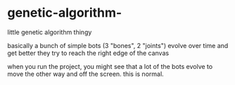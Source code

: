 # genetic-algorithm-
little genetic algorithm thingy

basically a bunch of simple bots (3 "bones", 2 "joints") evolve over time and get better
they try to reach the right edge of the canvas

when you run the project, you might see that a lot of the bots evolve to move the other way and off the screen. this is normal.